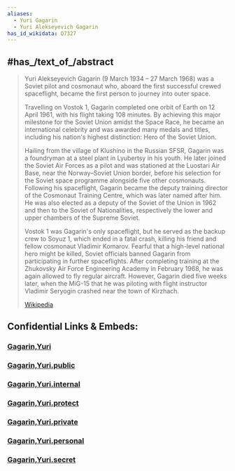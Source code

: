 ```yaml
---
aliases:
  - Yuri Gagarin
  - Yuri Alekseyevich Gagarin
has_id_wikidata: Q7327
---
```



## #has_/text_of_/abstract 

> Yuri Alekseyevich Gagarin (9 March 1934 – 27 March 1968) was a Soviet pilot and cosmonaut who, 
> aboard the first successful crewed spaceflight, became the first person to journey into outer space. 
> 
> Travelling on Vostok 1, Gagarin completed one orbit of Earth on 12 April 1961, 
> with his flight taking 108 minutes. By achieving this major milestone for the Soviet Union amidst the Space Race, he became an international celebrity and was awarded many medals and titles, including his nation's highest distinction: Hero of the Soviet Union.
>
> Hailing from the village of Klushino in the Russian SFSR, Gagarin was a foundryman at a steel plant in Lyubertsy in his youth. He later joined the Soviet Air Forces as a pilot and was stationed at the Luostari Air Base, near the Norway–Soviet Union border, before his selection for the Soviet space programme alongside five other cosmonauts. Following his spaceflight, Gagarin became the deputy training director of the Cosmonaut Training Centre, which was later named after him. He was also elected as a deputy of the Soviet of the Union in 1962 and then to the Soviet of Nationalities, respectively the lower and upper chambers of the Supreme Soviet.
>
> Vostok 1 was Gagarin's only spaceflight, but he served as the backup crew to Soyuz 1, which ended in a fatal crash, killing his friend and fellow cosmonaut Vladimir Komarov. Fearful that a high-level national hero might be killed, Soviet officials banned Gagarin from participating in further spaceflights. After completing training at the Zhukovsky Air Force Engineering Academy in February 1968, he was again allowed to fly regular aircraft. However, Gagarin died five weeks later, when the MiG-15 that he was piloting with flight instructor Vladimir Seryogin crashed near the town of Kirzhach.
>
> [Wikipedia](https://en.wikipedia.org/wiki/Yuri%20Gagarin)




## Confidential Links & Embeds: 

### [Gagarin,Yuri](/_Standards/bio/People/Explorers/Modern_Explorers/Gagarin,Yuri.md) 

### [Gagarin,Yuri.public](/_public/bio/People/Explorers/Modern_Explorers/Gagarin,Yuri.public.md) 

### [Gagarin,Yuri.internal](/_internal/bio/People/Explorers/Modern_Explorers/Gagarin,Yuri.internal.md) 

### [Gagarin,Yuri.protect](/_protect/bio/People/Explorers/Modern_Explorers/Gagarin,Yuri.protect.md) 

### [Gagarin,Yuri.private](/_private/bio/People/Explorers/Modern_Explorers/Gagarin,Yuri.private.md) 

### [Gagarin,Yuri.personal](/_personal/bio/People/Explorers/Modern_Explorers/Gagarin,Yuri.personal.md) 

### [Gagarin,Yuri.secret](/_secret/bio/People/Explorers/Modern_Explorers/Gagarin,Yuri.secret.md)


